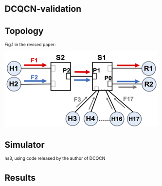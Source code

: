 # DCQCN-validation
# Topology
Fig.1 in the revised paper:
<div align="center"><img width="550" height="250" src="https://github.com/sc20anonymous/DCQCN-validation/raw/master/topology.png"/></div>

# Simulator 
ns3, using code released by the author of DCQCN
# Results
